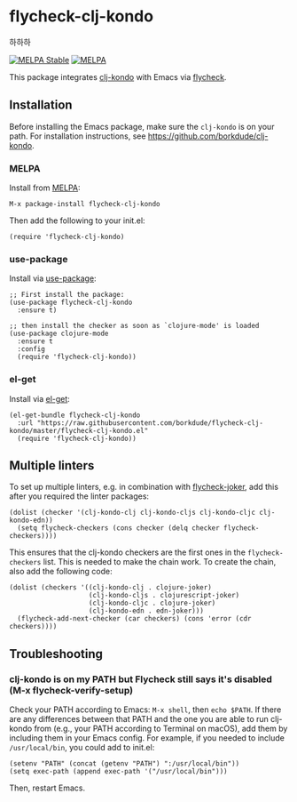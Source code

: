 # flycheck-clj-kondo

하하하

[![MELPA Stable](https://stable.melpa.org/packages/flycheck-clj-kondo-badge.svg)](https://stable.melpa.org/#/flycheck-clj-kondo)
[![MELPA](https://melpa.org/packages/flycheck-clj-kondo-badge.svg)](https://melpa.org/#/flycheck-clj-kondo)

This package integrates [clj-kondo](https://github.com/borkdude/clj-kondo) with Emacs via [flycheck](https://www.flycheck.org).

## Installation

Before installing the Emacs package, make sure the `clj-kondo` is on your
path. For installation instructions, see https://github.com/borkdude/clj-kondo.

### MELPA

Install from [MELPA](https://melpa.org/#/flycheck-clj-kondo):

```
M-x package-install flycheck-clj-kondo
```

Then add the following to your init.el:

```
(require 'flycheck-clj-kondo)
```

### use-package

Install via [use-package](https://jwiegley.github.io/use-package/):

```emacs-lisp
;; First install the package:
(use-package flycheck-clj-kondo
  :ensure t)

;; then install the checker as soon as `clojure-mode' is loaded
(use-package clojure-mode
  :ensure t
  :config
  (require 'flycheck-clj-kondo))
```

### el-get

Install via [el-get](https://github.com/dimitri/el-get):

``` emacs-lisp
(el-get-bundle flycheck-clj-kondo
  :url "https://raw.githubusercontent.com/borkdude/flycheck-clj-kondo/master/flycheck-clj-kondo.el"
  (require 'flycheck-clj-kondo))
```

## Multiple linters

To set up multiple linters, e.g. in combination with
[flycheck-joker](https://github.com/candid82/flycheck-joker), add this after you required the linter packages:

``` emacs-lisp
(dolist (checker '(clj-kondo-clj clj-kondo-cljs clj-kondo-cljc clj-kondo-edn))
  (setq flycheck-checkers (cons checker (delq checker flycheck-checkers))))
```

This ensures that the clj-kondo checkers are the first ones in the `flycheck-checkers` list. This is needed to make the chain work. To create the chain, also add the following code:

``` emacs-lisp
(dolist (checkers '((clj-kondo-clj . clojure-joker)
                    (clj-kondo-cljs . clojurescript-joker)
                    (clj-kondo-cljc . clojure-joker)
                    (clj-kondo-edn . edn-joker)))
  (flycheck-add-next-checker (car checkers) (cons 'error (cdr checkers))))
```

## Troubleshooting

### clj-kondo is on my PATH but Flycheck still says it's disabled (M-x flycheck-verify-setup)

Check your PATH according to Emacs: `M-x shell`, then `echo $PATH`. If there are any differences between that PATH and the one you are able to run clj-kondo from (e.g., your PATH according to Terminal on macOS), add them by including them in your Emacs config. For example, if you needed to include `/usr/local/bin`, you could add to init.el:

```emacs-lisp
(setenv "PATH" (concat (getenv "PATH") ":/usr/local/bin"))
(setq exec-path (append exec-path '("/usr/local/bin")))
```

Then, restart Emacs.
